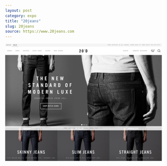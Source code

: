 ```yaml
---
layout: post
category: expo
title: "20jeans"
slug: 20jeans
source: https://www.20jeans.com
---
```


<img src="/screenshots/20jeans.jpg">
